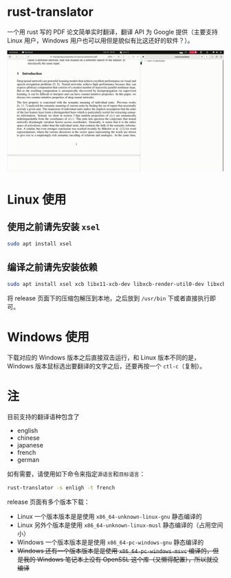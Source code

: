 # rust-translator

一个用 rust 写的 PDF 论文简单实时翻译，翻译 API 为 Google 提供（主要支持 Linux 用户，Windows 用户也可以用但是貌似有比这还好的软件？）。

![example](./vids/example.gif)

# Linux 使用

## 使用之前请先安装 `xsel`

```bash
sudo apt install xsel
```

## 编译之前请先安装依赖
```bash
sudo apt install xsel xcb libx11-xcb-dev libxcb-render-util0-dev libxcb-shape0-dev libxcb-xfixes0-dev
```

将 release 页面下的压缩包解压到本地，之后放到 `/usr/bin` 下或者直接执行即可。

# Windows 使用

下载对应的 Windows 版本之后直接双击运行，和 Linux 版本不同的是，Windows 版本鼠标选出要翻译的文字之后，还要再按一个 `ctl-c`（复制）。

# 注

目前支持的翻译语种包含了
* english
* chinese
* japanese
* french
* german

如有需要，请使用如下命令来指定`源语言`和`目标语言`：

```bash
rust-translator -s enligh -t french
```

release 页面有多个版本下载：
* Linux 一个版本版本是是使用 `x86_64-unknown-linux-gnu` 静态编译的
* Linux 另外个版本是使用 `x86_64-unknown-linux-musl` 静态编译的（占用空间小）
* Windows 一个版本版本是是使用 `x86_64-pc-windows-gnu` 静态编译的
* ~~Windows 还有一个版本版本是是使用 `x86_64-pc-windows-msvc` 编译的，但是我的 Windows 笔记本上没有 OpenSSL 这个库（又懒得配置），所以就没编译~~
